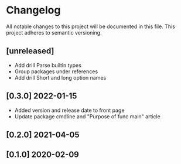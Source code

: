 # Changelog

All notable changes to this project will be documented in this file.
This project adheres to semantic versioning.

## [unreleased]

- Add drill Parse builtin types
- Group packages under references
- Add drill Short and long option names

## [0.3.0] 2022-01-15

- Added version and release date to front page
- Update package cmdline and "Purpose of func main" article

## [0.2.0] 2021-04-05
## [0.1.0] 2020-02-09


